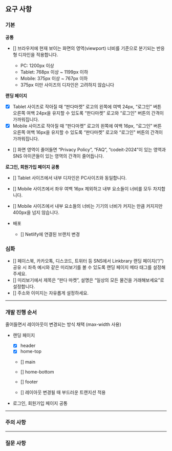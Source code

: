 ## 요구 사항

### 기본

**공통**

- [] 브라우저에 현재 보이는 화면의 영역(viewport) 너비를 기준으로 분기되는 반응형 디자인을 적용합니다.

  - PC: 1200px 이상
  - Tablet: 768px 이상 ~ 1199px 이하
  - Mobile: 375px 이상 ~ 767px 이하
  - 375px 미만 사이즈의 디자인은 고려하지 않습니다

**랜딩 페이지**

- [x] Tablet 사이즈로 작아질 때 “판다마켓” 로고의 왼쪽에 여백 24px, “로그인” 버튼 오른쪽 여백 24px을 유지할 수 있도록 “판다마켓” 로고와 “로그인" 버튼의 간격이 가까워집니다.
- [x] Mobile 사이즈로 작아질 때 “판다마켓” 로고의 왼쪽에 여백 16px, “로그인” 버튼 오른쪽 여백 16px을 유지할 수 있도록 “판다마켓” 로고와 “로그인" 버튼의 간격이 가까워집니다.
- [] 화면 영역이 줄어들면 “Privacy Policy”, “FAQ”, “codeit-2024”이 있는 영역과 SNS 아이콘들이 있는 영역의 간격이 줄어듭니다.

**로그인, 회원가입 페이지 공통**

- [] Tablet 사이즈에서 내부 디자인은 PC사이즈와 동일합니다.
- [] Mobile 사이즈에서 좌우 여백 16px 제외하고 내부 요소들이 너비를 모두 차지합니다.
- [] Mobile 사이즈에서 내부 요소들의 너비는 기기의 너비가 커지는 만큼 커지지만 400px을 넘지 않습니다.

- 배포
  - [] Netlify에 연결된 브랜치 변경

### 심화

- [] 페이스북, 카카오톡, 디스코드, 트위터 등 SNS에서 Linkbrary 랜딩 페이지(“/”) 공유 시 좌측 예시와 같은 미리보기를 볼 수 있도록 랜딩 페이지 메타 태그를 설정해 주세요.
- [] 미리보기에서 제목은 “판다 마켓”, 설명은 “일상의 모든 물건을 거래해보세요”로 설정합니다.
- [] 주소와 이미지는 자유롭게 설정하세요.

---

### 개발 진행 순서

줄어들면서 레이아웃이 변경되는 방식 채택 (max-width 사용)

- 랜딩 페이지

  - [x] header
  - [x] home-top
  - [] main
  - [] home-bottom
  - [] footer

  - [] 레이아웃 변경될 때 부드러운 트랜지션 적용

- 로그인, 회원가입 페이지 공통

---

### 주의 사항

---

### 질문 사항
